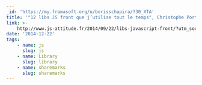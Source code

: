 ```yaml
---
_id: 'https://my.framasoft.org/u/borisschapira/?30_XTA'
title: '"12 libs JS front que j’utilise tout le temps", Christophe Porteneuve'
link: >-
    http://www.js-attitude.fr/2014/09/22/libs-javascript-front/?utm_source=jsattitude&utm_medium=twitter&utm_campaign=12-front-libs
date: '2014-12-22'
tags:
    - name: js
      slug: js
    - name: Library
      slug: library
    - name: sharemarks
      slug: sharemarks
---
```


<div class="markdown"><p></p></div>
